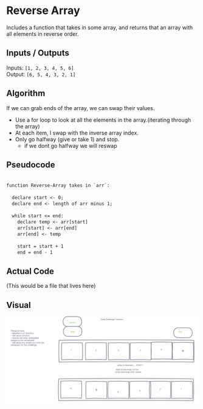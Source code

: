 # Reverse Array

Includes a function that takes in some array, and returns that an array with all elements in reverse order.

## Inputs / Outputs

Inputs: `[1, 2, 3, 4, 5, 6]`\
Output: `[6, 5, 4, 3, 2, 1]`

## Algorithm

If we can grab ends of the array, we can swap their values.
* Use a for loop to look at all the elements in the array.(iterating through the array)
* At each item, I swap with the inverse array index.
* Only go halfway (give or take 1) and stop.
  * if we dont go halfway we will reswap

## Pseudocode

```plaintext

function Reverse-Array takes in `arr`:

  declare start <- 0;
  declare end <- length of arr minus 1;

  while start <= end:
    declare temp <- arr[start]
    arr[start] <- arr[end]
    arr[end] <- temp
    
    start = start + 1
    end = end - 1

```

## Actual Code
(This would be a file that lives here)

## Visual

![Array reverseal](screenshot1.png)
